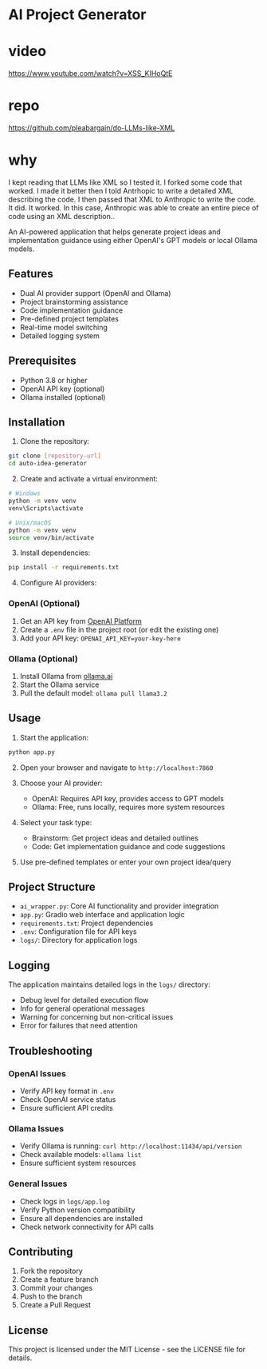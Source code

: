 # AI Project Generator


# video
https://www.youtube.com/watch?v=XSS_KIHoQtE

# repo
https://github.com/pleabargain/do-LLMs-like-XML

# why

I kept reading that LLMs like XML so I tested it. I forked some code that worked. I made it better then I told Antrhopic to write a detailed XML describing the code. I then passed that XML to Anthropic to write the code. It did. It worked. In this case, Anthropic was able to create an entire piece of code using an XML description..

An AI-powered application that helps generate project ideas and implementation guidance using either OpenAI's GPT models or local Ollama models.

## Features

- Dual AI provider support (OpenAI and Ollama)
- Project brainstorming assistance
- Code implementation guidance
- Pre-defined project templates
- Real-time model switching
- Detailed logging system

## Prerequisites

- Python 3.8 or higher
- OpenAI API key (optional)
- Ollama installed (optional)

## Installation

1. Clone the repository:
```bash
git clone [repository-url]
cd auto-idea-generator
```

2. Create and activate a virtual environment:
```bash
# Windows
python -m venv venv
venv\Scripts\activate

# Unix/macOS
python -m venv venv
source venv/bin/activate
```

3. Install dependencies:
```bash
pip install -r requirements.txt
```

4. Configure AI providers:

### OpenAI (Optional)
1. Get an API key from [OpenAI Platform](https://platform.openai.com)
2. Create a `.env` file in the project root (or edit the existing one)
3. Add your API key: `OPENAI_API_KEY=your-key-here`

### Ollama (Optional)
1. Install Ollama from [ollama.ai](https://ollama.ai)
2. Start the Ollama service
3. Pull the default model: `ollama pull llama3.2`

## Usage

1. Start the application:
```bash
python app.py
```

2. Open your browser and navigate to `http://localhost:7860`

3. Choose your AI provider:
   - OpenAI: Requires API key, provides access to GPT models
   - Ollama: Free, runs locally, requires more system resources

4. Select your task type:
   - Brainstorm: Get project ideas and detailed outlines
   - Code: Get implementation guidance and code suggestions

5. Use pre-defined templates or enter your own project idea/query

## Project Structure

- `ai_wrapper.py`: Core AI functionality and provider integration
- `app.py`: Gradio web interface and application logic
- `requirements.txt`: Project dependencies
- `.env`: Configuration file for API keys
- `logs/`: Directory for application logs

## Logging

The application maintains detailed logs in the `logs/` directory:
- Debug level for detailed execution flow
- Info for general operational messages
- Warning for concerning but non-critical issues
- Error for failures that need attention

## Troubleshooting

### OpenAI Issues
- Verify API key format in `.env`
- Check OpenAI service status
- Ensure sufficient API credits

### Ollama Issues
- Verify Ollama is running: `curl http://localhost:11434/api/version`
- Check available models: `ollama list`
- Ensure sufficient system resources

### General Issues
- Check logs in `logs/app.log`
- Verify Python version compatibility
- Ensure all dependencies are installed
- Check network connectivity for API calls

## Contributing

1. Fork the repository
2. Create a feature branch
3. Commit your changes
4. Push to the branch
5. Create a Pull Request

## License

This project is licensed under the MIT License - see the LICENSE file for details.
